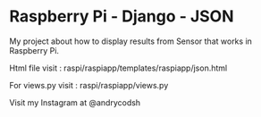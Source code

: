 # Raspberry Pi - Django - JSON 
My project about how to display results from Sensor that works in Raspberry Pi.

Html file visit : raspi/raspiapp/templates/raspiapp/json.html

For views.py visit : raspi/raspiapp/views.py

Visit my Instagram at @andrycodsh
